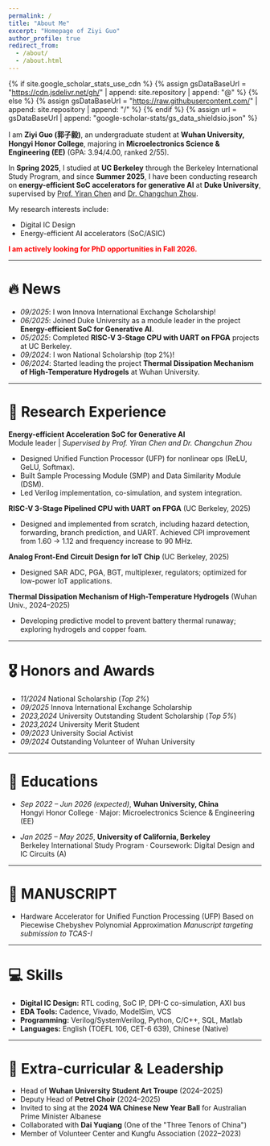 ```yaml
---
permalink: /
title: "About Me"
excerpt: "Homepage of Ziyi Guo"
author_profile: true
redirect_from: 
  - /about/
  - /about.html
---
```


{% if site.google_scholar_stats_use_cdn %}
{% assign gsDataBaseUrl = "https://cdn.jsdelivr.net/gh/" | append: site.repository | append: "@" %}
{% else %}
{% assign gsDataBaseUrl = "https://raw.githubusercontent.com/" | append: site.repository | append: "/" %}
{% endif %}
{% assign url = gsDataBaseUrl | append: "google-scholar-stats/gs_data_shieldsio.json" %}

<span class='anchor' id='about-me'></span>

I am **Ziyi Guo (郭子毅)**, an undergraduate student at **Wuhan University, Hongyi Honor College**, majoring in **Microelectronics Science & Engineering (EE)** (GPA: 3.94/4.00, ranked 2/55).  

In **Spring 2025**, I studied at **UC Berkeley** through the Berkeley International Study Program, and since **Summer 2025**, I have been conducting research on **energy-efficient SoC accelerators for generative AI** at **Duke University**, supervised by [Prof. Yiran Chen](https://ece.duke.edu/people/yiran-chen/) and [Dr. Changchun Zhou](https://changchun-zhou.github.io/).  

My research interests include: 
- Digital IC Design  
- Energy-efficient AI accelerators (SoC/ASIC) 

<strong style="color:red;">I am actively looking for PhD opportunities in Fall 2026.</strong>

---

# 🔥 News
- *09/2025*: I won Innova International Exchange Scholarship!
- *06/2025*: Joined Duke University as a module leader in the project **Energy-efficient SoC for Generative AI**.  
- *05/2025*: Completed **RISC-V 3-Stage CPU with UART on FPGA** projects at UC Berkeley. 
- *09/2024*: I won National Scholarship (top 2%)!
- *06/2024*: Started leading the project **Thermal Dissipation Mechanism of High-Temperature Hydrogels** at Wuhan University.  

---

<!-- # 📝 Publications 

<div class='paper-box'><div class='paper-box-image'><div><div class="badge">CVPR 2016</div><img src='images/500x300.png' alt="sym" width="100%"></div></div>
<div class='paper-box-text' markdown="1">

[Deep Residual Learning for Image Recognition](https://openaccess.thecvf.com/content_cvpr_2016/papers/He_Deep_Residual_Learning_CVPR_2016_paper.pdf)

**Kaiming He**, Xiangyu Zhang, Shaoqing Ren, Jian Sun

[**Project**](https://scholar.google.com/citations?view_op=view_citation&hl=zh-CN&user=DhtAFkwAAAAJ&citation_for_view=DhtAFkwAAAAJ:ALROH1vI_8AC) <strong><span class='show_paper_citations' data='DhtAFkwAAAAJ:ALROH1vI_8AC'></span></strong>
- Lorem ipsum dolor sit amet, consectetur adipiscing elit. Vivamus ornare aliquet ipsum, ac tempus justo dapibus sit amet. 
</div>
</div>

- [Lorem ipsum dolor sit amet, consectetur adipiscing elit. Vivamus ornare aliquet ipsum, ac tempus justo dapibus sit amet](https://github.com), A, B, C, **CVPR 2020** -->

# 📝 Research Experience

<!-- <div class='paper-box'><div class='paper-box-image'><div><div class="badge">Duke Univ. 2025</div><img src='images/soc_accelerator.png' alt="soc" width="100%"></div></div>
<div class='paper-box-text' markdown="1"> -->

**Energy-efficient Acceleration SoC for Generative AI**  
Module leader | *Supervised by Prof. Yiran Chen and Dr. Changchun Zhou*  
- Designed Unified Function Processor (UFP) for nonlinear ops (ReLU, GeLU, Softmax).  
- Built Sample Processing Module (SMP) and Data Similarity Module (DSM).  
- Led Verilog implementation, co-simulation, and system integration.  

**RISC-V 3-Stage Pipelined CPU with UART on FPGA** (UC Berkeley, 2025)  
- Designed and implemented from scratch, including hazard detection, forwarding, branch prediction, and UART. Achieved CPI improvement from 1.60 → 1.12 and frequency increase to 90 MHz.  

**Analog Front-End Circuit Design for IoT Chip** (UC Berkeley, 2025)  
- Designed SAR ADC, PGA, BGT, multiplexer, regulators; optimized for low-power IoT applications.  

**Thermal Dissipation Mechanism of High-Temperature Hydrogels** (Wuhan Univ., 2024–2025)  
- Developing predictive model to prevent battery thermal runaway; exploring hydrogels and copper foam.  

---

# 🎖 Honors and Awards
- *11/2024* National Scholarship (*Top 2%*)  
- *09/2025* Innova International Exchange Scholarship
- *2023,2024* University Outstanding Student Scholarship (*Top 5%*)
- *2023,2024* University Merit Student
- *09/2023* University Social Activist
- *09/2024* Outstanding Volunteer of Wuhan University

---

# 📖 Educations
- *Sep 2022 – Jun 2026 (expected)*, **Wuhan University, China**  
  Hongyi Honor College · Major: Microelectronics Science & Engineering (EE)  

- *Jan 2025 – May 2025*, **University of California, Berkeley**  
  Berkeley International Study Program · Coursework: Digital Design and IC Circuits (A)

---

# 📄 MANUSCRIPT
- Hardware Accelerator for Unified Function Processing (UFP) Based on Piecewise Chebyshev Polynomial Approximation  _Manuscript targeting submission to TCAS-I_
---

# 💻 Skills
- **Digital IC Design:** RTL coding, SoC IP, DPI-C co-simulation, AXI bus  
- **EDA Tools:** Cadence, Vivado, ModelSim, VCS  
- **Programming:** Verilog/SystemVerilog, Python, C/C++, SQL, Matlab  
- **Languages:** English (TOEFL 106, CET-6 639), Chinese (Native)

---

# 💬 Extra-curricular & Leadership
- Head of **Wuhan University Student Art Troupe** (2024–2025)  
- Deputy Head of **Petrel Choir** (2024–2025)  
- Invited to sing at the **2024 WA Chinese New Year Ball** for Australian Prime Minister Albanese  
- Collaborated with **Dai Yuqiang** (One of the "Three Tenors of China")  
- Member of Volunteer Center and Kungfu Association (2022–2023)  

<div align="center" style="width:50%;">
  <script type="text/javascript" id="clstr_globe" 
          src="//clustrmaps.com/globe.js?d=k9EkBsh9ikQhvDJjkDUDLz6oSQ7jA4L1koxq-fT3xcg">
  </script>
</div>
